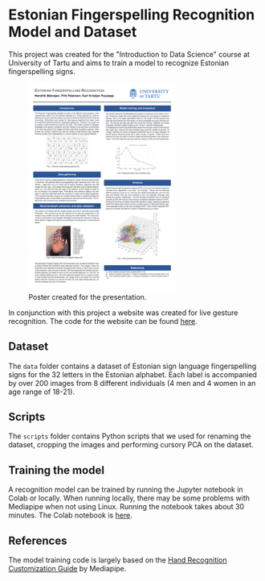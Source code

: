 # Estonian Fingerspelling Recognition Model and Dataset
This project was created for the "Introduction to Data Science" course at University of Tartu and aims to train a model to recognize Estonian fingerspelling signs. 
<figure>    
    <img src="./assets/Estonian_Fingerspelling-poster-final-1.png"
        alt="Poster"
        width="69%">
    <figcaption>Poster created for the presentation.</figcaption>
</figure>

In conjunction with this project a website was created for live gesture recognition. The code for the website can be found [here](https://github.com/hendrimat/kiireviibe-site).

## Dataset
The `data` folder contains a dataset of Estonian sign language fingerspelling signs for the 32 letters in the Estonian alphabet.
Each label is accompanied by over 200 images from 8 different individuals (4 men and 4 women in an age range of 18-21). 

## Scripts
The `scripts` folder contains Python scripts that we used for renaming the dataset, cropping the images and performing cursory PCA on the dataset.

## Training the model
A recognition model can be trained by running the Jupyter notebook in Colab or locally. When running locally, there may be some problems with Mediapipe when not using Linux.
Running the notebook takes about 30 minutes.
The Colab notebook is [here](https://colab.research.google.com/drive/1RgLQycIGeySCx58SFGnGl-DNT7RI3tMR?usp=sharing).

## References
The model training code is largely based on the [Hand Recognition Customization Guide](https://developers.google.com/mediapipe/solutions/customization/gesture_recognizer) by Mediapipe.
